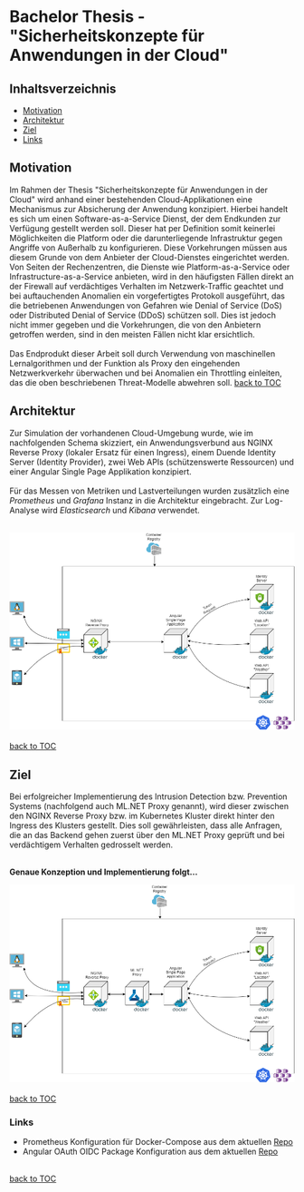 # Bachelor Thesis - "Sicherheitskonzepte für Anwendungen in der Cloud"
## Inhaltsverzeichnis
- [Motivation](#motivation)
- [Architektur](#architektur)
- [Ziel](#ziel)
- [Links](#links)


## Motivation
Im Rahmen der Thesis "Sicherheitskonzepte für Anwendungen in der Cloud" wird anhand einer bestehenden Cloud-Applikationen eine Mechanismus zur Absicherung der Anwendung konzipiert. Hierbei handelt es sich um einen Software-as-a-Service Dienst, der dem Endkunden zur Verfügung gestellt werden soll. Dieser hat per Definition somit keinerlei Möglichkeiten die Platform oder die darunterliegende Infrastruktur gegen Angriffe von Außerhalb zu konfigurieren. Diese Vorkehrungen müssen aus diesem Grunde von dem Anbieter der Cloud-Dienstes eingerichtet werden. Von Seiten der Rechenzentren, die Dienste wie Platform-as-a-Service oder Infrastructure-as-a-Service anbieten, wird in den häufigsten Fällen direkt an der Firewall auf verdächtiges Verhalten im Netzwerk-Traffic geachtet und bei auftauchenden Anomalien ein vorgefertigtes Protokoll ausgeführt, das die betriebenen Anwendungen von Gefahren wie Denial of Service (DoS) oder Distributed Denial of Service (DDoS) schützen soll. Dies ist jedoch nicht immer gegeben und die Vorkehrungen, die von den Anbietern getroffen werden, sind in den meisten Fällen nicht klar ersichtlich. <br> <br>
Das Endprodukt dieser Arbeit soll durch Verwendung von maschinellen Lernalgorithmen und der Funktion als Proxy den eingehenden Netzwerkverkehr überwachen und bei Anomalien ein Throttling einleiten, das die oben beschriebenen Threat-Modelle abwehren soll.
[back to TOC](#inhaltsverzeichnis)
 
## Architektur
Zur Simulation der vorhandenen Cloud-Umgebung wurde, wie im nachfolgenden Schema skizziert, ein Anwendungsverbund aus NGINX Reverse Proxy (lokaler Ersatz für einen Ingress), einem Duende Identity Server (Identity Provider), zwei Web APIs (schützenswerte Ressourcen) und einer Angular Single Page Applikation konzipiert. <br> <br>
Für das Messen von Metriken und Lastverteilungen wurden zusätzlich eine *Prometheus* und *Grafana* Instanz in die Architektur eingebracht. Zur Log-Analyse wird *Elasticsearch* und *Kibana* verwendet. <br> <br>
 
<img src="./Assets/Thesis-Project-Architecture.png"
     alt="Markdown Monster icon"
     style="float: middle; margin-right: 10px;" /> <br> <br>
[back to TOC](#inhaltsverzeichnis)

## Ziel
Bei erfolgreicher Implementierung des Intrusion Detection bzw. Prevention Systems (nachfolgend auch ML.NET Proxy genannt), wird dieser zwischen den NGINX Reverse Proxy bzw. im Kubernetes Kluster direkt hinter den Ingress des Klusters gestellt. Dies soll gewährleisten, dass alle Anfragen, die an das Backend gehen zuerst über den ML.NET Proxy geprüft und bei verdächtigem Verhalten gedrosselt werden. <br><br>

<b>Genaue Konzeption und Implementierung folgt...</b>

<img src="./Assets/Thesis-Project-Architecture-Final.png"
     alt="Markdown Monster icon"
     style="float: middle; margin-right: 10px;" /> <br> <br>
[back to TOC](#inhaltsverzeichnis)

### Links
- Prometheus Konfiguration für Docker-Compose aus dem aktuellen [Repo](https://github.com/vegasbrianc/prometheus/blob/master/docker-compose.yml)
- Angular OAuth OIDC Package Konfiguration aus dem aktuellen [Repo](https://github.com/damienbod/angular-auth-oidc-client) <br> <br>

[back to TOC](#inhaltsverzeichnis)